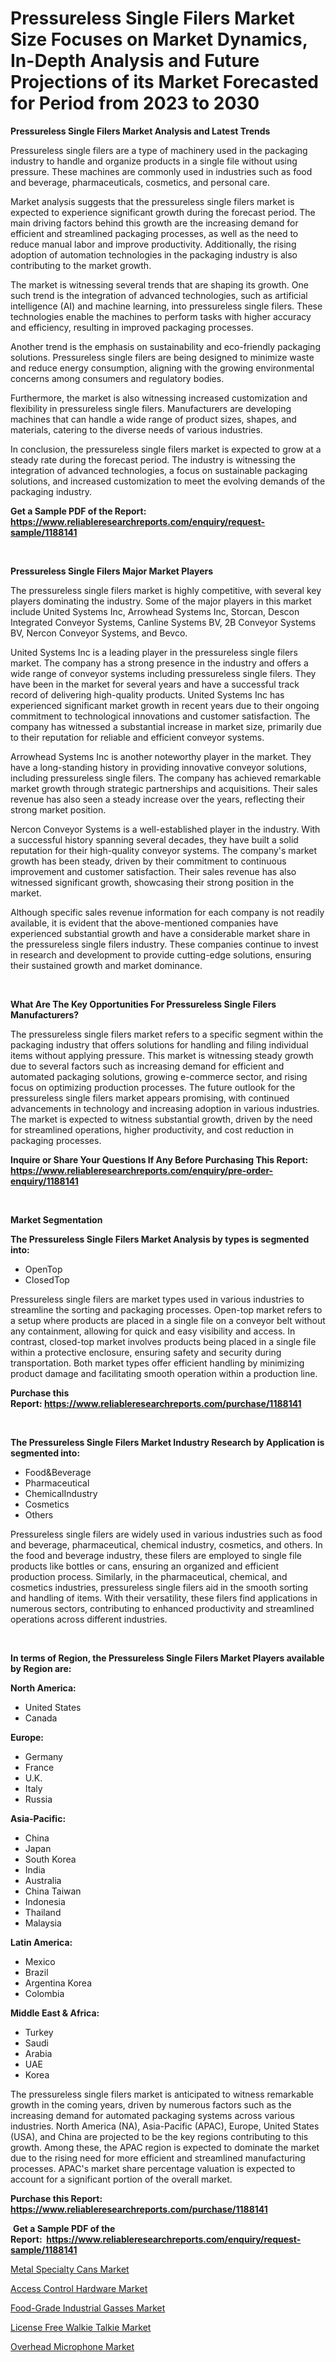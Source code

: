 <p><h1>Pressureless Single Filers Market Size Focuses on Market Dynamics, In-Depth Analysis and Future Projections of its Market Forecasted for Period from 2023 to 2030</h1></p><p><strong>Pressureless Single Filers Market Analysis and Latest Trends</strong></p>
<p><p>Pressureless single filers are a type of machinery used in the packaging industry to handle and organize products in a single file without using pressure. These machines are commonly used in industries such as food and beverage, pharmaceuticals, cosmetics, and personal care.</p><p>Market analysis suggests that the pressureless single filers market is expected to experience significant growth during the forecast period. The main driving factors behind this growth are the increasing demand for efficient and streamlined packaging processes, as well as the need to reduce manual labor and improve productivity. Additionally, the rising adoption of automation technologies in the packaging industry is also contributing to the market growth.</p><p>The market is witnessing several trends that are shaping its growth. One such trend is the integration of advanced technologies, such as artificial intelligence (AI) and machine learning, into pressureless single filers. These technologies enable the machines to perform tasks with higher accuracy and efficiency, resulting in improved packaging processes.</p><p>Another trend is the emphasis on sustainability and eco-friendly packaging solutions. Pressureless single filers are being designed to minimize waste and reduce energy consumption, aligning with the growing environmental concerns among consumers and regulatory bodies.</p><p>Furthermore, the market is also witnessing increased customization and flexibility in pressureless single filers. Manufacturers are developing machines that can handle a wide range of product sizes, shapes, and materials, catering to the diverse needs of various industries.</p><p>In conclusion, the pressureless single filers market is expected to grow at a steady rate during the forecast period. The industry is witnessing the integration of advanced technologies, a focus on sustainable packaging solutions, and increased customization to meet the evolving demands of the packaging industry.</p></p>
<p><strong>Get a Sample PDF of the Report:&nbsp; <a href="https://www.reliableresearchreports.com/enquiry/request-sample/1188141">https://www.reliableresearchreports.com/enquiry/request-sample/1188141</a></strong></p>
<p>&nbsp;</p>
<p><strong>Pressureless Single Filers Major Market Players</strong></p>
<p><p>The pressureless single filers market is highly competitive, with several key players dominating the industry. Some of the major players in this market include United Systems Inc, Arrowhead Systems Inc, Storcan, Descon Integrated Conveyor Systems, Canline Systems BV, 2B Conveyor Systems BV, Nercon Conveyor Systems, and Bevco.</p><p>United Systems Inc is a leading player in the pressureless single filers market. The company has a strong presence in the industry and offers a wide range of conveyor systems including pressureless single filers. They have been in the market for several years and have a successful track record of delivering high-quality products. United Systems Inc has experienced significant market growth in recent years due to their ongoing commitment to technological innovations and customer satisfaction. The company has witnessed a substantial increase in market size, primarily due to their reputation for reliable and efficient conveyor systems.</p><p>Arrowhead Systems Inc is another noteworthy player in the market. They have a long-standing history in providing innovative conveyor solutions, including pressureless single filers. The company has achieved remarkable market growth through strategic partnerships and acquisitions. Their sales revenue has also seen a steady increase over the years, reflecting their strong market position.</p><p>Nercon Conveyor Systems is a well-established player in the industry. With a successful history spanning several decades, they have built a solid reputation for their high-quality conveyor systems. The company's market growth has been steady, driven by their commitment to continuous improvement and customer satisfaction. Their sales revenue has also witnessed significant growth, showcasing their strong position in the market.</p><p>Although specific sales revenue information for each company is not readily available, it is evident that the above-mentioned companies have experienced substantial growth and have a considerable market share in the pressureless single filers industry. These companies continue to invest in research and development to provide cutting-edge solutions, ensuring their sustained growth and market dominance.</p></p>
<p>&nbsp;</p>
<p><strong>What Are The Key Opportunities For Pressureless Single Filers Manufacturers?</strong></p>
<p><p>The pressureless single filers market refers to a specific segment within the packaging industry that offers solutions for handling and filing individual items without applying pressure. This market is witnessing steady growth due to several factors such as increasing demand for efficient and automated packaging solutions, growing e-commerce sector, and rising focus on optimizing production processes. The future outlook for the pressureless single filers market appears promising, with continued advancements in technology and increasing adoption in various industries. The market is expected to witness substantial growth, driven by the need for streamlined operations, higher productivity, and cost reduction in packaging processes.</p></p>
<p><strong>Inquire or Share Your Questions If Any Before Purchasing This Report: <a href="https://www.reliableresearchreports.com/enquiry/pre-order-enquiry/1188141">https://www.reliableresearchreports.com/enquiry/pre-order-enquiry/1188141</a></strong></p>
<p>&nbsp;</p>
<p><strong>Market Segmentation</strong></p>
<p><strong>The Pressureless Single Filers Market Analysis by types is segmented into:</strong></p>
<p><ul><li>OpenTop</li><li>ClosedTop</li></ul></p>
<p><p>Pressureless single filers are market types used in various industries to streamline the sorting and packaging processes. Open-top market refers to a setup where products are placed in a single file on a conveyor belt without any containment, allowing for quick and easy visibility and access. In contrast, closed-top market involves products being placed in a single file within a protective enclosure, ensuring safety and security during transportation. Both market types offer efficient handling by minimizing product damage and facilitating smooth operation within a production line.</p></p>
<p><strong>Purchase this Report:&nbsp;<a href="https://www.reliableresearchreports.com/purchase/1188141">https://www.reliableresearchreports.com/purchase/1188141</a></strong></p>
<p>&nbsp;</p>
<p><strong>The Pressureless Single Filers Market Industry Research by Application is segmented into:</strong></p>
<p><ul><li>Food&Beverage</li><li>Pharmaceutical</li><li>ChemicalIndustry</li><li>Cosmetics</li><li>Others</li></ul></p>
<p><p>Pressureless single filers are widely used in various industries such as food and beverage, pharmaceutical, chemical industry, cosmetics, and others. In the food and beverage industry, these filers are employed to single file products like bottles or cans, ensuring an organized and efficient production process. Similarly, in the pharmaceutical, chemical, and cosmetics industries, pressureless single filers aid in the smooth sorting and handling of items. With their versatility, these filers find applications in numerous sectors, contributing to enhanced productivity and streamlined operations across different industries.</p></p>
<p>&nbsp;</p>
<p><strong>In terms of Region, the Pressureless Single Filers Market Players available by Region are:</strong></p>
<p>
    <p> <strong> North America: </strong>
        <ul>
            <li>United States</li>
            <li>Canada</li>
        </ul>
        </p> 
    <p> <strong> Europe: </strong>
        <ul>
            <li>Germany</li>
            <li>France</li>
            <li>U.K.</li>
            <li>Italy</li>
            <li>Russia</li>
        </ul>
        </p> 
    <p> <strong> Asia-Pacific: </strong>
        <ul>
            <li>China</li>
            <li>Japan</li>
            <li>South Korea</li>
            <li>India</li>
            <li>Australia</li>
            <li>China Taiwan</li>
            <li>Indonesia</li>
            <li>Thailand</li>
            <li>Malaysia</li>
        </ul>
        </p> 
    <p> <strong> Latin America: </strong>
        <ul>
            <li>Mexico</li>
            <li>Brazil</li>
            <li>Argentina Korea</li>
            <li>Colombia</li>
        </ul>
        </p> 
    <p> <strong> Middle East & Africa: </strong>
        <ul>
            <li>Turkey</li>
            <li>Saudi</li>
            <li>Arabia</li>
            <li>UAE</li>
            <li>Korea</li>
        </ul>
    </p>
    </p>
<p><p>The pressureless single filers market is anticipated to witness remarkable growth in the coming years, driven by numerous factors such as the increasing demand for automated packaging systems across various industries. North America (NA), Asia-Pacific (APAC), Europe, United States (USA), and China are projected to be the key regions contributing to this growth. Among these, the APAC region is expected to dominate the market due to the rising need for more efficient and streamlined manufacturing processes. APAC's market share percentage valuation is expected to account for a significant portion of the overall market.</p></p>
<p><strong>Purchase this Report: <a href="https://www.reliableresearchreports.com/purchase/1188141">https://www.reliableresearchreports.com/purchase/1188141</a></strong></p>
<p>&nbsp;<strong>Get a Sample PDF of the Report:&nbsp;&nbsp;<a href="https://www.reliableresearchreports.com/enquiry/request-sample/1188141">https://www.reliableresearchreports.com/enquiry/request-sample/1188141</a></strong></p>
<p><strong></strong></p>
<p><p><a href="https://medium.com/@jonatanjast6362/metal-specialty-cans-market-trends-forecast-and-competitive-analysis-to-2030-47f897b31ce8">Metal Specialty Cans Market</a></p><p><a href="https://www.linkedin.com/pulse/access-control-hardware-market-size-share-amp-trends-analysis-wml3e/">Access Control Hardware Market</a></p><p><a href="https://medium.com/@reyeshowell655/food-grade-industrial-gasses-market-the-key-to-successful-business-strategy-forecast-till-2030-d945733c0a3e">Food-Grade Industrial Gasses Market</a></p><p><a href="https://www.linkedin.com/pulse/license-free-walkie-talkie-market-challenges-opportunities-growth-dptme/">License Free Walkie Talkie Market</a></p><p><a href="https://www.linkedin.com/pulse/overhead-microphone-market-insights-players-forecast-till-ant2e/">Overhead Microphone Market</a></p></p>